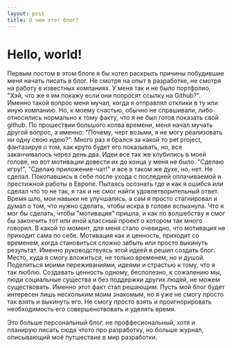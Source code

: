 ```yaml
---
layout: post
title: О чем этот блог?
---
```


# Hello, world!
Первым постом в этом блоге я бы хотел раскрыть причины побудившие меня начать писать в блог.
Не смотря на опыт в разработке, не смотря на работу в известных компаниях.
У меня так и не было портфолио, "Хэй, что же я им покажу если они попросят ссылку на Github?".
Именно такой вопрос меня мучал, когда я отправлял отклики в ту или иную компанию.
Но, к моему счастью, обычно не спрашивали, либо относились нормально к тому факту, что я не был готов показать свой github.
По прошествии большого колва времени, меня начал мучать другой вопрос, а именно: "Почему, черт возьми, я не могу реализовать ни одну свою идею?".
Много раз я брался за какой то pet project, фантазируя о том, как круто будет его показывать, но, все заканчивалось через день два.
Идеи все так же клубились в моей голове, но вот мотивации довести их до конца у меня не было.
"Сделаю игру!", "Сделаю приложение-чат!" и все в таком же духе, но, нет.
Не сделал.
Покопавшись в себе после ухода с последней оплачиваемой и престижной работы в Европе.
Пытаясь осознать где и как я ошибся или сделал что то не так, я так и не смог найти удовлетворительный ответ.
Время шло, мои навыки не улучшались, а сам я просто стагнировал и думал о том, что нужно сделать, чтобы искра в голове вспыхнула.
Что я мог бы сделать, чтобы "мотивация" пришла, и как по волшебству я смог бы закончить тот или иной классный проект о котором так много говорил.
В какой то момент, для меня стало очевидно, что мотивация не приходит сама по себе.
Мотивация как и ценность, приходит со временем, когда становиться сложно забыть или просто выкинуть результат.
Именно руководствуясь этой идеей я решил создать блог.
Место, куда я смогу вложиться, не только временем, но и душой.
Поделиться моими переживаниями, идеями и страстью к тому, что я так люблю.
Создавать ценность одному, бесполезно, к сожалению мы, люди социальные существа и без поддержки других людей, не можем существовать.
Именно этот факт стал решающим.
Пусть мой блог будет интересен лишь нескольким моим знакомым, но я уже не смогу просто так взять и выкинуть его.
Не смогу просто взять и проигнорировать необходимость его совершенствовать и уделять время.

Это больше персональный блог, не проффесиональный, хотя и планирую писать сюда чтото про разработку, но больше журнал, описывающий моё путшествие в мир разработки. 
